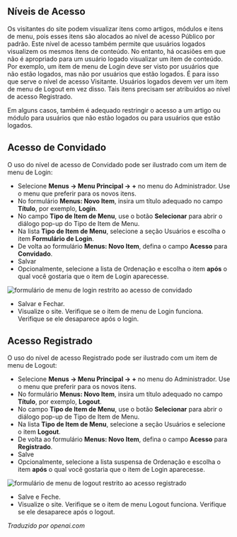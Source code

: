 <!-- Filename: J4.x:Guest_Access / Display title: Acesso de Convidado  -->

## Níveis de Acesso

Os visitantes do site podem visualizar itens como artigos, módulos e itens de menu, pois esses itens são alocados ao nível de acesso Público por padrão. Este nível de acesso também permite que usuários logados visualizem os mesmos itens de conteúdo. No entanto, há ocasiões em que não é apropriado para um usuário logado visualizar um item de conteúdo. Por exemplo, um item de menu de Login deve ser visto por usuários que não estão logados, mas não por usuários que estão logados. É para isso que serve o nível de acesso Visitante. Usuários logados devem ver um item de menu de Logout em vez disso. Tais itens precisam ser atribuídos ao nível de acesso Registrado.

Em alguns casos, também é adequado restringir o acesso a um artigo ou módulo para usuários que não estão logados ou para usuários que estão logados.

## Acesso de Convidado

O uso do nível de acesso de Convidado pode ser ilustrado com um item de menu de Login:

- Selecione **Menus → Menu Principal → +** no menu do Administrador. Use o menu que preferir para os novos itens.
- No formulário **Menus: Novo Item**, insira um título adequado no campo **Título**, por exemplo, **Login**.
- No campo **Tipo de Item de Menu**, use o botão **Selecionar** para abrir o diálogo pop-up do Tipo de Item de Menu.
- Na lista **Tipo de Item de Menu**, selecione a seção Usuários e escolha o item **Formulário de Login**.
- De volta ao formulário **Menus: Novo Item**, defina o campo **Acesso** para **Convidado**.
- Salvar
- Opcionalmente, selecione a lista de Ordenação e escolha o item **após** o qual você gostaria que o item de Login aparecesse.

![formulário de menu de login restrito ao acesso de convidado](../../../en/images/users/guest-access-menu-login.png)

- Salvar e Fechar.
- Visualize o site. Verifique se o item de menu de Login funciona. Verifique se ele desaparece após o login.

## Acesso Registrado

O uso do nível de acesso Registrado pode ser ilustrado com um item de menu de Logout:

- Selecione **Menus → Menu Principal → +** no menu do Administrador. Use o menu que preferir para os novos itens.
- No formulário **Menus: Novo Item**, insira um título adequado no campo **Título**, por exemplo, **Logout**.
- No campo **Tipo de Item de Menu**, use o botão **Selecionar** para abrir o diálogo pop-up de Tipo de Item de Menu.
- Na lista **Tipo de Item de Menu**, selecione a seção Usuários e selecione o item **Logout**.
- De volta ao formulário **Menus: Novo Item**, defina o campo **Acesso** para **Registrado**.
- Salve
- Opcionalmente, selecione a lista suspensa de Ordenação e escolha o item **após** o qual você gostaria que o item de Login aparecesse.

![formulário de menu de logout restrito ao acesso registrado](../../../en/images/users/guest-access-menu-logout.png)

- Salve e Feche.
- Visualize o site. Verifique se o item de menu Logout funciona. Verifique se ele desaparece após o logout.

*Traduzido por openai.com*

